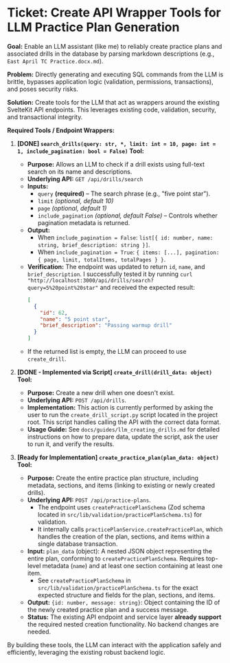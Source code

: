 # Ticket: Create API Wrapper Tools for LLM Practice Plan Generation

**Goal:** Enable an LLM assistant (like me) to reliably create practice plans and associated drills in the database by parsing markdown descriptions (e.g., `East April TC Practice.docx.md`).

**Problem:** Directly generating and executing SQL commands from the LLM is brittle, bypasses application logic (validation, permissions, transactions), and poses security risks.

**Solution:** Create tools for the LLM that act as wrappers around the existing SvelteKit API endpoints. This leverages existing code, validation, security, and transactional integrity.

**Required Tools / Endpoint Wrappers:**

1.  **[DONE] `search_drills(query: str, *, limit: int = 10, page: int = 1, include_pagination: bool = False)` Tool:**
    *   **Purpose:** Allows an LLM to check if a drill exists using full-text search on its name and descriptions.
    *   **Underlying API:** `GET /api/drills/search`
    *   **Inputs:**
        *   `query` **(required)** – The search phrase (e.g., "five point star").
        *   `limit` *(optional, default 10)*
        *   `page` *(optional, default 1)*
        *   `include_pagination` *(optional, default False)* – Controls whether pagination metadata is returned.
    *   **Output:**
        *   When `include_pagination = False`: `list[{ id: number, name: string, brief_description: string }]`.
        *   When `include_pagination = True`: `{ items: [...], pagination: { page, limit, totalItems, totalPages } }`.
    *   **Verification:** The endpoint was updated to return `id`, `name`, and `brief_description`. I successfully tested it by running `curl "http://localhost:3000/api/drills/search?query=5%20point%20star"` and received the expected result:
        ```json
        [
          {
            "id": 62,
            "name": "5 point star",
            "brief_description": "Passing warmup drill"
          }
        ]
        ```
    *   If the returned list is empty, the LLM can proceed to use `create_drill`.

2.  **[DONE - Implemented via Script] `create_drill(drill_data: object)` Tool:**
    *   **Purpose:** Create a new drill when one doesn't exist.
    *   **Underlying API:** `POST /api/drills`.
    *   **Implementation:** This action is currently performed by asking the user to run the `create_drill_script.py` script located in the project root. This script handles calling the API with the correct data format.
    *   **Usage Guide:** See `docs/guides/llm_creating_drills.md` for detailed instructions on how to prepare data, update the script, ask the user to run it, and verify the results.

3.  **[Ready for Implementation] `create_practice_plan(plan_data: object)` Tool:**
    *   **Purpose:** Create the entire practice plan structure, including metadata, sections, and items (linking to existing or newly created drills).
    *   **Underlying API:** `POST /api/practice-plans`.
        *   The endpoint uses `createPracticePlanSchema` (Zod schema located in `src/lib/validation/practicePlanSchema.ts`) for validation.
        *   It internally calls `practicePlanService.createPracticePlan`, which handles the creation of the plan, sections, and items within a single database transaction.
    *   **Input:** `plan_data` (object): A nested JSON object representing the entire plan, conforming to `createPracticePlanSchema`. Requires top-level metadata (`name`) and at least one section containing at least one item.
        *   See `createPracticePlanSchema` in `src/lib/validation/practicePlanSchema.ts` for the exact expected structure and fields for the plan, sections, and items.
    *   **Output:** `{id: number, message: string}`: Object containing the ID of the newly created practice plan and a success message.
    *   **Status:** The existing API endpoint and service layer **already support** the required nested creation functionality. No backend changes are needed.

By building these tools, the LLM can interact with the application safely and efficiently, leveraging the existing robust backend logic.